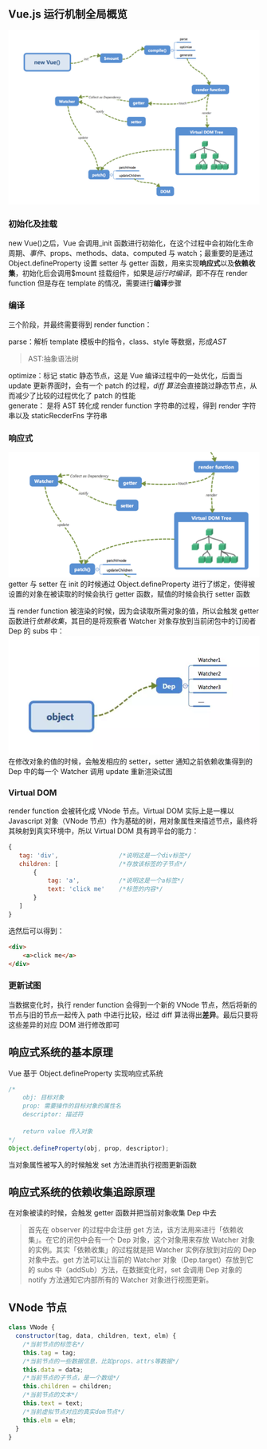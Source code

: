 ## Vue.js 运行机制全局概览

![](images/total.jpg)

### **初始化及挂载**

new Vue()之后，Vue 会调用\_init 函数进行初始化，在这个过程中会初始化生命周期、_事件_、props、methods、data、computed 与 watch；最重要的是通过 Object.defineProperty 设置 setter 与 getter 函数，用来实现**响应式**以及**依赖收集**，初始化后会调用$mount 挂载组件，如果是*运行时编译*，即不存在 render function 但是存在 template 的情况，需要进行**编译**步骤

### **编译**

三个阶段，并最终需要得到 render function：

parse：解析 template 模板中的指令，class、style 等数据，形成*AST*

> AST:抽象语法树

optimize：标记 static 静态节点，这是 Vue 编译过程中的一处优化，后面当 update 更新界面时，会有一个 patch 的过程，*diff 算法*会直接跳过静态节点，从而减少了比较的过程优化了 patch 的性能  
generate： 是将 AST 转化成 render function 字符串的过程，得到 render 字符串以及 staticRecderFns 字符串

### 响应式

![](images/core.jpg)
getter 与 setter 在 init 的时候通过 Object.defineProperty 进行了绑定，使得被设置的对象在被读取的时候会执行 getter 函数，赋值的时候会执行 setter 函数

当 render function 被渲染的时候，因为会读取所需对象的值，所以会触发 getter 函数进行*依赖收集*，其目的是将观察者 Watcher 对象存放到当前闭包中的订阅者 Dep 的 subs 中：
![](images/dep.jpg)
在修改对象的值的时候，会触发相应的 setter，setter 通知之前依赖收集得到的 Dep 中的每一个 Watcher 调用 update 重新渲染试图

### Virtual DOM

render function 会被转化成 VNode 节点。Virtual DOM 实际上是一棵以 Javascript 对象（VNode 节点）作为基础的树，用对象属性来描述节点，最终将其映射到真实环境中，所以 Virtual DOM 具有跨平台的能力：

```javascript
{
   tag: 'div',                 /*说明这是一个div标签*/
   children: [                 /*存放该标签的子节点*/
       {
           tag: 'a',           /*说明这是一个a标签*/
           text: 'click me'    /*标签的内容*/
       }
   ]
}
```

选然后可以得到：

```html
<div>
    <a>click me</a>
</div>
```

### 更新试图

当数据变化时，执行 render function 会得到一个新的 VNode 节点，然后将新的节点与旧的节点一起传入 path 中进行比较，经过 diff 算法得出**差异**。最后只要将这些差异的对应 DOM 进行修改即可

## 响应式系统的基本原理

Vue 基于 Object.defineProperty 实现响应式系统

```javascript
/*
    obj: 目标对象
    prop: 需要操作的目标对象的属性名
    descriptor: 描述符
    
    return value 传入对象
*/
Object.defineProperty(obj, prop, descriptor);
```

当对象属性被写入的时候触发 set 方法进而执行视图更新函数

## 响应式系统的依赖收集追踪原理

在对象被读的时候，会触发 getter 函数并把当前对象收集 Dep 中去

> 首先在 observer 的过程中会注册 get 方法，该方法用来进行「依赖收集」。在它的闭包中会有一个 Dep 对象，这个对象用来存放 Watcher 对象的实例。其实「依赖收集」的过程就是把 Watcher 实例存放到对应的 Dep 对象中去。get 方法可以让当前的 Watcher 对象（Dep.target）存放到它的 subs 中（addSub）方法，在数据变化时，set 会调用 Dep 对象的 notify 方法通知它内部所有的 Watcher 对象进行视图更新。

## VNode 节点

```js
class VNode {
  constructor(tag, data, children, text, elm) {
    /*当前节点的标签名*/
    this.tag = tag;
    /*当前节点的一些数据信息，比如props、attrs等数据*/
    this.data = data;
    /*当前节点的子节点，是一个数组*/
    this.children = children;
    /*当前节点的文本*/
    this.text = text;
    /*当前虚拟节点对应的真实dom节点*/
    this.elm = elm;
  }
}
```
